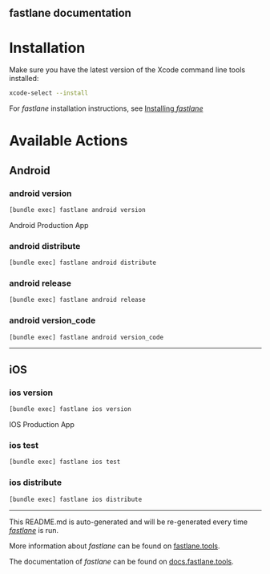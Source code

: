 fastlane documentation
----

# Installation

Make sure you have the latest version of the Xcode command line tools installed:

```sh
xcode-select --install
```

For _fastlane_ installation instructions, see [Installing _fastlane_](https://docs.fastlane.tools/#installing-fastlane)

# Available Actions

## Android

### android version

```sh
[bundle exec] fastlane android version
```

Android Production App

### android distribute

```sh
[bundle exec] fastlane android distribute
```



### android release

```sh
[bundle exec] fastlane android release
```



### android version_code

```sh
[bundle exec] fastlane android version_code
```



----


## iOS

### ios version

```sh
[bundle exec] fastlane ios version
```

IOS Production App

### ios test

```sh
[bundle exec] fastlane ios test
```



### ios distribute

```sh
[bundle exec] fastlane ios distribute
```



----

This README.md is auto-generated and will be re-generated every time [_fastlane_](https://fastlane.tools) is run.

More information about _fastlane_ can be found on [fastlane.tools](https://fastlane.tools).

The documentation of _fastlane_ can be found on [docs.fastlane.tools](https://docs.fastlane.tools).
